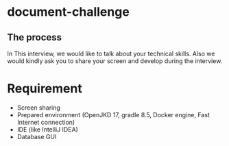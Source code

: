 # document-challenge
## The process
In This interview, we would like to talk about your technical skills. Also we would kindly ask you to share your screen and develop during the interview.

# Requirement
* Screen sharing
* Prepared environment (OpenJKD 17, gradle 8.5, Docker engine, Fast Internet connection)
* IDE (like IntelliJ IDEA)
* Database GUI 